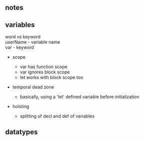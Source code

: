 ## notes

## variables
word vs keyword \
userName - variable name\
var - keyword

- scope
  - var has function scope
  - var ignores block scope
  - let works with block scope too
- temporal dead zone
  - basically, using a 'let' defined variable before initialization

- hoisting
  - splitting of decl and def of variables

## datatypes



